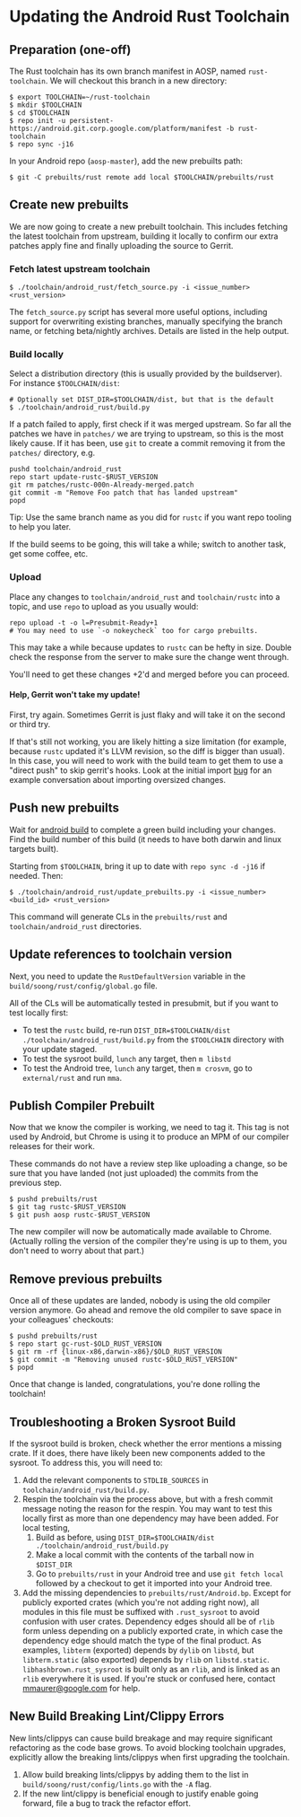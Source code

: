 # Updating the Android Rust Toolchain

## Preparation (one-off)

The Rust toolchain has its own branch manifest in AOSP, named `rust-toolchain`.
We will checkout this branch in a new directory:

```shell
$ export TOOLCHAIN=~/rust-toolchain
$ mkdir $TOOLCHAIN
$ cd $TOOLCHAIN
$ repo init -u persistent-https://android.git.corp.google.com/platform/manifest -b rust-toolchain
$ repo sync -j16
```

In your Android repo (`aosp-master`), add the new prebuilts path:

```shell
$ git -C prebuilts/rust remote add local $TOOLCHAIN/prebuilts/rust
```

## Create new prebuilts

We are now going to create a new prebuilt toolchain. This includes fetching the
latest toolchain from upstream, building it locally to confirm our extra patches
apply fine and finally uploading the source to Gerrit.

### Fetch latest upstream toolchain

```shell
$ ./toolchain/android_rust/fetch_source.py -i <issue_number> <rust_version>
```

The `fetch_source.py` script has several more useful options, including support
for overwriting existing branches, manually specifying the branch name, or
fetching beta/nightly archives. Details are listed in the help output.

### Build locally

Select a distribution directory (this is usually provided by the buildserver).
For instance `$TOOLCHAIN/dist`:

```shell
# Optionally set DIST_DIR=$TOOLCHAIN/dist, but that is the default
$ ./toolchain/android_rust/build.py
```

If a patch failed to apply, first check if it was merged upstream. So far all
the patches we have in `patches/` we are trying to upstream, so this is the most
likely cause. If it has been, use `git` to create a commit removing it from the
`patches/` directory, e.g.

```
pushd toolchain/android_rust
repo start update-rustc-$RUST_VERSION
git rm patches/rustc-000n-Already-merged.patch
git commit -m "Remove Foo patch that has landed upstream"
popd
```

Tip: Use the same branch name as you did for `rustc` if you want repo tooling to
help you later.

If the build seems to be going, this will take a while; switch to another task,
get some coffee, etc.

### Upload

Place any changes to `toolchain/android_rust` and `toolchain/rustc` into a
topic, and use `repo` to upload as you usually would:

```
repo upload -t -o l=Presubmit-Ready+1
# You may need to use `-o nokeycheck` too for cargo prebuilts.
```

This may take a while because updates to `rustc` can be hefty in size. Double
check the response from the server to make sure the change went through.

You'll need to get these changes +2'd and merged before you can proceed.

#### Help, Gerrit won't take my update!

First, try again. Sometimes Gerrit is just flaky and will take it on the second
or third try.

If that's still not working, you are likely hitting a size limitation (for
example, because `rustc` updated it's LLVM revision, so the diff is bigger than
usual). In this case, you will need to work with the build team to get them to
use a "direct push" to skip gerrit's hooks. Look at the initial import
[bug](http://b/137197907) for an example conversation about importing oversized
changes.

## Push new prebuilts

Wait for [android build](http://ab/aosp-rust-toolchain) to complete a green
build including your changes. Find the build number of this build (it needs to
have both darwin and linux targets built).

Starting from `$TOOLCHAIN`, bring it up to date with `repo sync -d -j16` if
needed. Then:

```shell
$ ./toolchain/android_rust/update_prebuilts.py -i <issue_number> <build_id> <rust_version>
```

This command will generate CLs in the `prebuilts/rust` and
`toolchain/android_rust` directories.

## Update references to toolchain version

Next, you need to update the `RustDefaultVersion` variable in the
`build/soong/rust/config/global.go` file.

All of the CLs will be automatically tested in presubmit, but if you want to
test locally first:

*   To test the `rustc` build, re-run `DIST_DIR=$TOOLCHAIN/dist
    ./toolchain/android_rust/build.py` from the `$TOOLCHAIN` directory with your
    update staged.
*   To test the sysroot build, `lunch` any target, then `m libstd`
*   To test the Android tree, `lunch` any target, then `m crosvm`, go to
    `external/rust` and run `mma`.

## Publish Compiler Prebuilt

Now that we know the compiler is working, we need to tag it. This tag is not
used by Android, but Chrome is using it to produce an MPM of our compiler
releases for their work.

These commands do not have a review step like uploading a change, so be sure
that you have landed (not just uploaded) the commits from the previous step.

```shell
$ pushd prebuilts/rust
$ git tag rustc-$RUST_VERSION
$ git push aosp rustc-$RUST_VERSION
```

The new compiler will now be automatically made available to Chrome. (Actually
rolling the version of the compiler they're using is up to them, you don't need
to worry about that part.)

## Remove previous prebuilts

Once all of these updates are landed, nobody is using the old compiler version
anymore. Go ahead and remove the old compiler to save space in your colleagues'
checkouts:

```shell
$ pushd prebuilts/rust
$ repo start gc-rust-$OLD_RUST_VERSION
$ git rm -rf {linux-x86,darwin-x86}/$OLD_RUST_VERSION
$ git commit -m "Removing unused rustc-$OLD_RUST_VERSION"
$ popd
```

Once that change is landed, congratulations, you're done rolling the toolchain!

## Troubleshooting a Broken Sysroot Build

If the sysroot build is broken, check whether the error mentions a missing
crate. If it does, there have likely been new components added to the sysroot.
To address this, you will need to:

1.  Add the relevant components to `STDLIB_SOURCES` in
    `toolchain/android_rust/build.py`.
2.  Respin the toolchain via the process above, but with a fresh commit message
    noting the reason for the respin. You may want to test this locally first as
    more than one dependency may have been added. For local testing,
    1.  Build as before, using `DIST_DIR=$TOOLCHAIN/dist
        ./toolchain/android_rust/build.py`
    2.  Make a local commit with the contents of the tarball now in `$DIST_DIR`
    3.  Go to `prebuilts/rust` in your Android tree and use `git fetch local`
        followed by a checkout to get it imported into your Android tree.
3.  Add the missing dependencies to `prebuilts/rust/Android.bp`. Except for
    publicly exported crates (which you're not adding right now), all modules in
    this file must be suffixed with `.rust_sysroot` to avoid confusion with user
    crates. Dependency edges should all be of `rlib` form unless depending on a
    publicly exported crate, in which case the dependency edge should match the
    type of the final product. As examples, `libterm` (exported) depends by
    `dylib` on `libstd`, but `libterm.static` (also exported) depends by `rlib`
    on `libstd.static`. `libhashbrown.rust_sysroot` is built only as an `rlib`,
    and is linked as an `rlib` everywhere it is used. If you're stuck or
    confused here, contact mmaurer@google.com for help.

## New Build Breaking Lint/Clippy Errors

New lints/clippys can cause build breakage and may require significant
refactoring as the code base grows. To avoid blocking toolchain upgrades,
explicitly allow the breaking lints/clippys when first upgrading the toolchain.

1.  Allow build breaking lints/clippys by adding them to the list in
    `build/soong/rust/config/lints.go` with the `-A` flag.
2.  If the new lint/clippy is beneficial enough to justify enable going forward,
    file a bug to track the refactor effort.